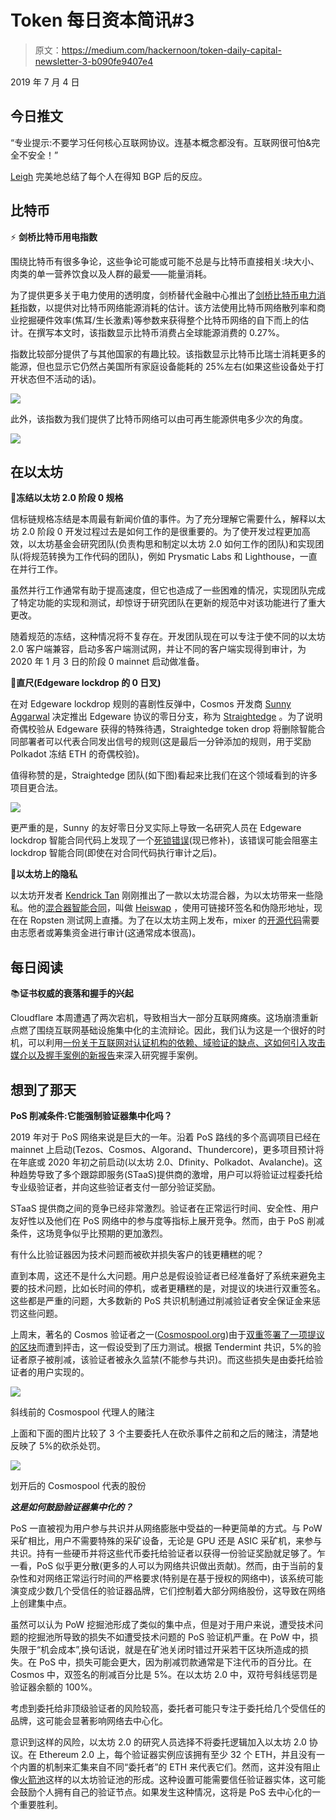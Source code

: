 # Token 每日资本简讯#3

> 原文：<https://medium.com/hackernoon/token-daily-capital-newsletter-3-b090fe9407e4>

2019 年 7 月 4 日

## **今日推文**

“专业提示:不要学习任何核心互联网协议。连基本概念都没有。互联网很可怕&完全不安全！”

[Leigh](https://twitter.com/La__Cuen/status/1145805885622673408) 完美地总结了每个人在得知 BGP 后的反应。

## **比特币**

⚡️ **剑桥比特币用电指数**

围绕比特币有很多争论，这些争论可能或可能不总是与比特币直接相关:块大小、肉类的单一营养饮食以及人群的最爱——能量消耗。

为了提供更多关于电力使用的透明度，剑桥替代金融中心推出了[剑桥比特币电力消耗](https://www.cbeci.org/)指数，以提供对比特币网络能源消耗的估计。该方法使用比特币网络散列率和商业挖掘硬件效率(焦耳/生长激素)等参数来获得整个比特币网络的自下而上的估计。在撰写本文时，该指数显示比特币消费占全球能源消费的 0.27%。

指数比较部分提供了与其他国家的有趣比较。该指数显示比特币比瑞士消耗更多的能源，但也显示它仍然占美国所有家庭设备能耗的 25%左右(如果这些设备处于打开状态但不活动的话)。

![](img/0444a00211408747043f6089ab1875bf.png)

此外，该指数为我们提供了比特币网络可以由可再生能源供电多少次的角度。

![](img/f5f04876a6a888d107f380d41889fa03.png)

## **在以太坊**

🔹**冻结以太坊 2.0 阶段 0 规格**

信标链规格冻结是本周最有新闻价值的事件。为了充分理解它需要什么，解释以太坊 2.0 阶段 0 开发过程过去是如何工作的是很重要的。为了使开发过程更加高效，以太坊基金会研究团队(负责构思和制定以太坊 2.0 如何工作的团队)和实现团队(将规范转换为工作代码的团队)，例如 Prysmatic Labs 和 Lighthouse，一直在并行工作。

虽然并行工作通常有助于提高速度，但它也造成了一些困难的情况，实现团队完成了特定功能的实现和测试，却惊讶于研究团队在更新的规范中对该功能进行了重大更改。

随着规范的冻结，这种情况将不复存在。开发团队现在可以专注于使不同的以太坊 2.0 客户端兼容，启动多客户端测试网，并让不同的客户端实现得到审计，为 2020 年 1 月 3 日的阶段 0 mainnet 启动做准备。

🔹**直尺(Edgeware lockdrop 的 0 日叉)**

在对 Edgeware lockdrop 规则的喜剧性反弹中，Cosmos 开发商 [Sunny Aggarwal](https://twitter.com/sunnya97) 决定推出 Edgeware 协议的零日分支，称为 [Straightedge](https://straighted.ge/) 。为了说明奇偶校验从 Edgeware 获得的特殊待遇，Straightedge token drop 将删除智能合同部署者可以代表合同发出信号的规则(这是最后一分钟添加的规则，用于奖励 Polkadot 冻结 ETH 的奇偶校验)。

值得称赞的是，Straightedge 团队(如下图)看起来比我们在这个领域看到的许多项目更合法。

![](img/85013e54ff5351799ddb96fe23a84421.png)

更严重的是，Sunny 的友好零日分叉实际上导致一名研究人员在 Edgeware lockdrop 智能合同代码上发现了一个[死锁错误](/@nmcl/gridlock-a-smart-contract-bug-73b8310608a9)(现已修补)，该错误可能会阻塞主 lockdrop 智能合同(即使在对合同代码执行审计之后)。

🔹**以太坊上的隐私**

以太坊开发者 [Kendrick Tan](https://twitter.com/kendricktrh/status/1146386323449606144) 刚刚推出了一款以太坊混合器，为以太坊带来一些隐私。他的[混合器智能合同](https://kndrck.co/posts/introducing_heiswap/)，叫做 [Heiswap](https://heiswap.exchange/) ，使用可链接环签名和伪隐形地址，现在在 Ropsten 测试网上直播。为了在以太坊主网上发布，mixer 的[开源代码](https://github.com/kendricktan/heiswap-dapp)需要由志愿者或筹集资金进行审计(这通常成本很高)。

## 每日阅读

📚**证书权威的衰落和握手的兴起**

Cloudflare 本周遭遇了两次宕机，导致相当大一部分互联网瘫痪。这场崩溃重新点燃了围绕互联网基础设施集中化的主流辩论。因此，我们认为这是一个很好的时机，可以利用[一份关于互联网对认证机构的依赖、域验证的缺点、这如何引入攻击媒介以及握手案例的新报告](https://www.tokendaily.co/blog/the-fall-of-certificate-authorities-and-the-rise-of-handshake)来深入研究握手案例。

## **想到了那天**

**PoS 削减条件:它能强制验证器集中化吗？**

2019 年对于 PoS 网络来说是巨大的一年。沿着 PoS 路线的多个高调项目已经在 mainnet 上启动(Tezos、Cosmos、Algorand、Thundercore)，更多项目预计将在年底或 2020 年初之前启动(以太坊 2.0、Dfinity、Polkadot、Avalanche)。这种趋势导致了多个跟踪即服务(STaaS)提供商的激增，用户可以将验证过程委托给专业级验证者，并向这些验证者支付一部分验证奖励。

STaaS 提供商之间的竞争已经非常激烈。验证者在正常运行时间、安全性、用户友好性以及他们在 PoS 网络中的参与度等指标上展开竞争。然而，由于 PoS 削减条件，这场竞争似乎比预期的更加激烈。

有什么比验证器因为技术问题而被砍并损失客户的钱更糟糕的呢？

直到本周，这还不是什么大问题。用户总是假设验证者已经准备好了系统来避免主要的技术问题，比如长时间的停机，或者更糟糕的是，对提议的块进行双重签名。这些都是严重的问题，大多数新的 PoS 共识机制通过削减验证者安全保证金来惩罚这些问题。

上周末，著名的 Cosmos 验证者之一([Cosmospool.org](http://cosmospool.org/doku.php?id=delegating))由于[双重签署了一项提议的区块](https://twitter.com/zmanian/status/1145072296723275776)而遭到抨击，这一假设受到了压力测试。根据 Tendermint 共识，5%的验证者原子被削减，该验证者被永久监禁(不能参与共识)。而这些损失是由委托给验证者的用户实现的。

![](img/9f0a200430ade64feabe036c42abe3e2.png)

斜线前的 Cosmospool 代理人的赌注

上面和下面的图片比较了 3 个主要委托人在砍杀事件之前和之后的赌注，清楚地反映了 5%的砍杀处罚。

![](img/92c376b217ae2e3af3f0c351fcb400a4.png)

划开后的 Cosmospool 代表的股份

***这是如何鼓励验证器集中化的？***

PoS 一直被视为用户参与共识并从网络膨胀中受益的一种更简单的方式。与 PoW 采矿相比，用户不需要特殊的采矿设备，无论是 GPU 还是 ASIC 采矿机，来参与共识。持有一些硬币并将这些代币委托给验证者以获得一份验证奖励就足够了。乍一看，PoS 似乎更分散(更多的人可以为网络共识做出贡献)。然而，由于当前的复杂性和对网络正常运行时间的严格要求(特别是在基于授权的网络中)，该系统可能演变成少数几个受信任的验证器品牌，它们控制着大部分网络股份，这导致在网络上创建集中点。

虽然可以认为 PoW 挖掘池形成了类似的集中点，但是对于用户来说，遭受技术问题的挖掘池所导致的损失不如遭受技术问题的 PoS 验证机严重。在 PoW 中，损失限于“机会成本”,换句话说，就是在矿池关闭时错过开采若干区块所造成的损失。在 PoS 中，损失可能会更大，因为削减罚款通常是下注代币的百分比。在 Cosmos 中，双签名的削减百分比是 5%。在以太坊 2.0 中，双符号斜线惩罚是验证器余额的 100%。

考虑到委托给非顶级验证者的风险较高，委托者可能只专注于委托给几个受信任的品牌，这可能会显著影响网络去中心化。

意识到这样的风险，以太坊 2.0 的研究人员选择不将委托逻辑加入以太坊 2.0 协议。在 Ethereum 2.0 上，每个验证器实例应该拥有至少 32 个 ETH，并且没有一个内置的机制来汇集来自不同“委托者”的 ETH 来代表它们。然而，这并没有阻止像[火箭池](https://www.rocketpool.net/)这样的以太坊验证池的形成。这种设置可能需要信任验证器实体，这可能会鼓励个人拥有自己的验证节点。如果发生这种情况，这将是 PoS 去中心化的一个重要胜利。